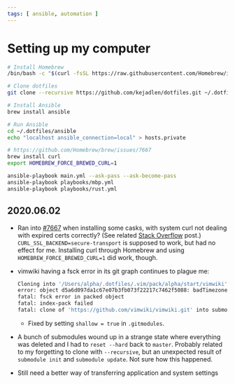 ```yaml
---
tags: [ ansible, automation ]
---
```

# Setting up my computer

```sh
# Install Homebrew
/bin/bash -c "$(curl -fsSL https://raw.githubusercontent.com/Homebrew/install/master/install.sh)"`

# Clone dotfiles
git clone --recursive https://github.com/kejadlen/dotfiles.git ~/.dotfiles

# Install Ansible
brew install ansible

# Run Ansible
cd ~/.dotfiles/ansible
echo "localhost ansible_connection=local" > hosts.private

# https://github.com/Homebrew/brew/issues/7667
brew install curl
export HOMEBREW_FORCE_BREWED_CURL=1

ansible-playbook main.yml --ask-pass --ask-become-pass
ansible-playbook playbooks/mbp.yml
ansible-playbook playbooks/rust.yml
```

## 2020.06.02

- Ran into [#7667][7667] when installing some casks, with system curl not
  dealing with expired certs correctly? (See related [Stack Overflow][SO]
  post.) `CURL_SSL_BACKEND=secure-transport` is supposed to work, but had no
  effect for me. Installing curl through Homebrew and using
  `HOMEBREW_FORCE_BREWED_CURL=1` did work, though.

[7667]: https://github.com/Homebrew/brew/issues/7667
[SO]: https://security.stackexchange.com/questions/232445/https-connection-to-specific-sites-fail-with-curl-on-macos

- vimwiki having a fsck error in its git graph continues to plague me:

  ```sh
  Cloning into '/Users/alpha/.dotfiles/.vim/pack/alpha/start/vimwiki'...
  error: object d5a6d097da1c67e07b3fb073f22217c7462f5088: badTimezone: invalid author/committer line - bad time zone
  fatal: fsck error in packed object
  fatal: index-pack failed
  fatal: clone of 'https://github.com/vimwiki/vimwiki.git' into submodule path '/Users/alpha/.dotfiles/.vim/pack/alpha/start/vimwiki' failed
  ```

  - Fixed by setting `shallow = true` in `.gitmodules`.

- A bunch of submodules wound up in a strange state where everything was
  deleted and I had to `reset --hard` back to `master`. Probably related to my
  forgetting to clone with `--recursive`, but an unexpected result of
  `submodule init` and `submodule update`. Not sure how this happened.

- Still need a better way of transferring application and system settings

